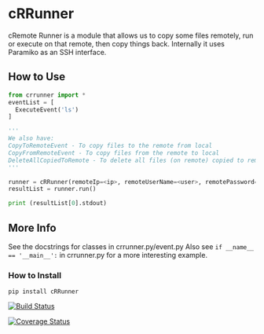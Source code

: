 # cRRunner
cRemote Runner is a module that allows us to copy some files remotely, run or execute on that remote, then copy things back. Internally it uses Paramiko as an SSH interface.

## How to Use
```python
from crrunner import *
eventList = [
  ExecuteEvent('ls')
]

'''
We also have:
CopyToRemoteEvent - To copy files to the remote from local
CopyFromRemoteEvent - To copy files from the remote to local
DeleteAllCopiedToRemote - To delete all files (on remote) copied to remote thus far.
'''

runner = cRRunner(remoteIp=<ip>, remoteUserName=<user>, remotePassword=<password>, eventList=eventList)
resultList = runner.run()

print (resultList[0].stdout)
```

## More Info
See the docstrings for classes in crrunner.py/event.py
Also see ```if __name__ == '__main__':``` in crrunner.py for a more interesting example.

### How to Install
```
pip install cRRunner
```

[![Build Status](https://travis-ci.org/csm10495/cRRunner.svg?branch=master)](https://travis-ci.org/csm10495/cRRunner)

[![Coverage Status](https://coveralls.io/repos/github/csm10495/cRRunner/badge.svg?branch=master)](https://coveralls.io/github/csm10495/cRRunner?branch=master)
